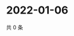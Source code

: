 # 2022-01-06

共 0 条

<!-- BEGIN WEIBO -->
<!-- 最后更新时间 Thu Jan 06 2022 16:11:49 GMT+0800 (China Standard Time) -->

<!-- END WEIBO -->
